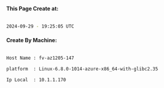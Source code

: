 
   
#### This Page Create at:

```bash

2024-09-29 - 19:25:05 UTC

```

#### Create By Machine:

```bash

Host Name : fv-az1205-147

platform  : Linux-6.8.0-1014-azure-x86_64-with-glibc2.35

Ip Local  : 10.1.1.170

```

